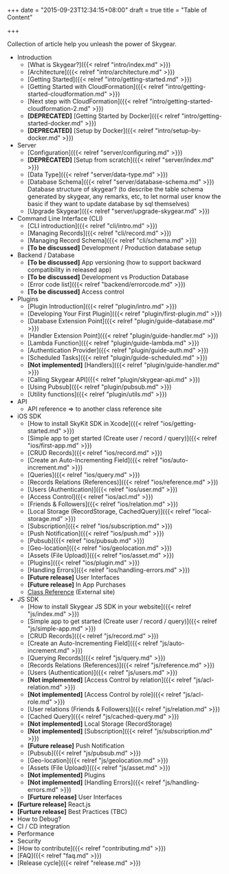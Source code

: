 +++
date = "2015-09-23T12:34:15+08:00"
draft = true
title = "Table of Content"

+++

Collection of article help you unleash the power of Skygear.


- Introduction
  - [What is Skygear?]({{< relref "intro/index.md" >}})
  - [Architecture]({{< relref "intro/architecture.md" >}})
  - [Getting Started]({{< relref "intro/getting-started.md" >}})
  - [Getting Started with CloudFormation]({{< relref "intro/getting-started-cloudformation.md" >}})
  - [Next step with CloudFormation]({{< relref "intro/getting-started-cloudformation-2.md" >}})
  - **[DEPRECATED]** [Getting Started by Docker]({{< relref "intro/getting-started-docker.md" >}})
  - **[DEPRECATED]** [Setup by Docker]({{< relref "intro/setup-by-docker.md" >}})
- Server
  - [Configuration]({{< relref "server/configuring.md" >}})
  - **[DEPRECATED]** [Setup from scratch]({{< relref "server/index.md" >}})
  - [Data Type]({{< relref "server/data-type.md" >}})
  - [Database Schema]({{< relref "server/database-schema.md" >}}) Database structure of skygear? (to describe the table schema generated by skygear, any remarks, etc, to let normal user know the basic if they want to update database by sql themselves)
  - [Upgrade Skygear]({{< relref "server/upgrade-skygear.md" >}})
- Command Line Interface (CLI)
  - [CLI introduction]({{< relref "cli/intro.md" >}})
  - [Managing Records]({{< relref "cli/record.md" >}})
  - [Managing Record Schema]({{< relref "cli/schema.md" >}})
  - **[To be discussed]** Development / Production database setup
- Backend / Database
  - **[To be discussed]** App versioning (how to support backward compatibility in released app)
  - **[To be discussed]** Development vs Production Database
  - [Error code list]({{< relref "backend/errorcode.md" >}})
  - **[To be discussed]** Access control
- Plugins
  - [Plugin Introduction]({{< relref "plugin/intro.md" >}})
  - [Developing Your First Plugin]({{< relref "plugin/first-plugin.md" >}})
  - [Database Extension Point]({{< relref "plugin/guide-database.md" >}})
  - [Handler Extension Point]({{< relref "plugin/guide-handler.md" >}})
  - [Lambda Function]({{< relref "plugin/guide-lambda.md" >}})
  - [Authentication Provider]({{< relref "plugin/guide-auth.md" >}})
  - [Scheduled Tasks]({{< relref "plugin/guide-scheduled.md" >}})
  - **[Not implemented]** [Handlers]({{< relref "plugin/guide-handler.md" >}})
  - [Calling Skygear API]({{< relref "plugin/skygear-api.md" >}})
  - [Using Pubsub]({{< relref "plugin/pubsub.md" >}})
  - [Utility functions]({{< relref "plugin/utils.md" >}})
- API
  - API reference => to another class reference site
- iOS SDK
  - [How to install SkyKit SDK in Xcode]({{< relref "ios/getting-started.md" >}})
  - [Simple app to get started (Create user / record / query)]({{< relref "ios/first-app.md" >}})
  - [CRUD Records]({{< relref "ios/record.md" >}})
  - [Create an Auto-Incrementing Field]({{< relref "ios/auto-increment.md" >}})
  - [Queries]({{< relref "ios/query.md" >}})
  - [Records Relations (References)]({{< relref "ios/reference.md" >}})
  - [Users (Authentication)]({{< relref "ios/user.md" >}})
  - [Access Control]({{< relref "ios/acl.md" >}})
  - [Friends & Followers]({{< relref "ios/relation.md" >}})
  - [Local Storage (RecordStorage, CachedQuery)]({{< relref "local-storage.md" >}})
  - [Subscription]({{< relref "ios/subscription.md" >}})
  - [Push Notification]({{< relref "ios/push.md" >}})
  - [Pubsub]({{< relref "ios/pubsub.md" >}})
  - [Geo-location]({{< relref "ios/geolocation.md" >}})
  - [Assets (File Upload)]({{< relref "ios/asset.md" >}})
  - [Plugins]({{< relref "ios/plugin.md" >}})
  - [Handling Errors]({{< relref "ios/handling-errors.md" >}})
  - **[Future release]** User Interfaces
  - **[Future release]** In App Purchases
  - [Class Reference](http://docs.pandadb.com/ios/) (External site)
- JS SDK
  - [How to install Skygear JS SDK in your website]({{< relref "js/index.md" >}})
  - [Simple app to get started (Create user / record / query)]({{< relref "js/simple-app.md" >}})
  - [CRUD Records]({{< relref "js/record.md" >}})
  - [Create an Auto-Incrementing Field]({{< relref "js/auto-increment.md" >}})
  - [Querying Records]({{< relref "js/query.md" >}})
  - [Records Relations (References)]({{< relref "js/reference.md" >}})
  - [Users (Authentication)]({{< relref "js/users.md" >}})
  - **[Not implemented]** [Access Control by relation]({{< relref "js/acl-relation.md" >}})
  - **[Not implemented]** [Access Control by role]({{< relref "js/acl-role.md" >}})
  - [User relations (Friends & Followers)]({{< relref "js/relation.md" >}})
  - [Cached Query]({{< relref "js/cached-query.md" >}})
  - **[Not implemented]** Local Storage (RecordStorage)
  - **[Not implemented]** [Subscription]({{< relref "js/subscription.md" >}})
  - **[Future release]** Push Notification
  - [Pubsub]({{< relref "js/pubsub.md" >}})
  - [Geo-location]({{< relref "js/geolocation.md" >}})
  - [Assets (File Upload)]({{< relref "js/asset.md" >}})
  - **[Not implemented]** Plugins
  - **[Not implemented]** [Handling Errors]({{< relref "js/handling-errors.md" >}})
  - **[Furture release]** User Interfaces
- **[Furture release]** React.js
- **[Furture release]** Best Practices (TBC)
 - How to Debug?
 - CI / CD integration
 - Performance
 - Security
- [How to contribute]({{< relref "contributing.md" >}})
- [FAQ]({{< relref "faq.md" >}})
- [Release cycle]({{< relref "release.md" >}})
